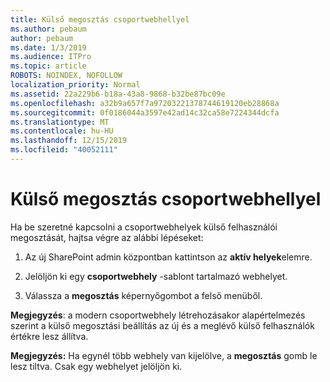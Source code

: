 ```yaml
---
title: Külső megosztás csoportwebhellyel
ms.author: pebaum
author: pebaum
ms.date: 1/3/2019
ms.audience: ITPro
ms.topic: article
ROBOTS: NOINDEX, NOFOLLOW
localization_priority: Normal
ms.assetid: 22a229b6-b18a-43a8-9868-b32be87bc09e
ms.openlocfilehash: a32b9a657f7a97203221378744619120eb28868a
ms.sourcegitcommit: 0f0186044a3597e42ad14c32ca58e7224344dcfa
ms.translationtype: MT
ms.contentlocale: hu-HU
ms.lasthandoff: 12/15/2019
ms.locfileid: "40052111"
---
```

# <a name="external-sharing-with-a-team-site"></a>Külső megosztás csoportwebhellyel

Ha be szeretné kapcsolni a csoportwebhelyek külső felhasználói megosztását, hajtsa végre az alábbi lépéseket: 
  
1. Az új SharePoint admin központban kattintson az **aktív helyek**elemre.
  
2. Jelöljön ki egy **csoportwebhely** -sablont tartalmazó webhelyet. 
  
3. Válassza a **megosztás** képernyőgombot a felső menüből. 
  
 **Megjegyzés**: a modern csoportwebhely létrehozásakor alapértelmezés szerint a külső megosztási beállítás az új és a meglévő külső felhasználók értékre lesz állítva. 
  
 **Megjegyzés:** Ha egynél több webhely van kijelölve, a **megosztás** gomb le lesz tiltva. Csak egy webhelyet jelöljön ki. 
  


